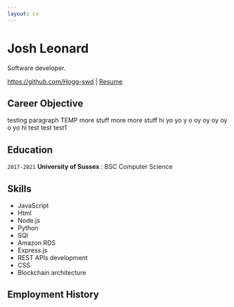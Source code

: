 ```yaml
---
layout: cv
---
```

# Josh Leonard
Software developer.

<div id="webaddress">
<a href="https://github.com/Hogg-swd">https://github.com/Hogg-swd</a>
| <a href="https://hogg-swd.github.io/markdown-cv/">Resume</a>
</div>

## Career Objective

testing paragraph TEMP more stuff more more stuff hi yo yo y o oy oy oy oy o yo hi test test test1

## Education

`2017-2021`
**University of Sussex** : BSC Computer Science


## Skills

* JavaScript 
* Html
* Node.js
* Python
* SQl
* Amazon RDS
* Express.js
* REST APIs development
* CSS
* Blockchain architecture

## Employment History

<!-- A list is also available [online](http://scholar.google.co.uk/citations?user=LTOTl0YAAAAJ) -->

<!-- ### Footer

Last updated: May 2013 -->


